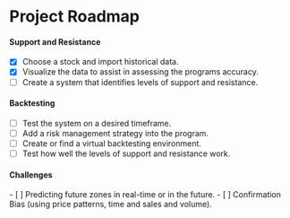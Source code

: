 # Project Roadmap

<h4>Support and Resistance</h4>

- [X] Choose a stock and import historical data.
- [X] Visualize the data to assist in assessing the programs accuracy.
- [ ] Create a system that identifies levels of support and resistance.

<h4>Backtesting</h4>

- [ ] Test the system on a desired timeframe.
- [ ] Add a risk management strategy into the program.
- [ ] Create or find a virtual backtesting environment.
- [ ] Test how well the levels of support and resistance work.

<h4>Challenges</h4>
- [ ] Predicting future zones in real-time or in the future.
- [ ] Confirmation Bias (using price patterns, time and sales and volume).



